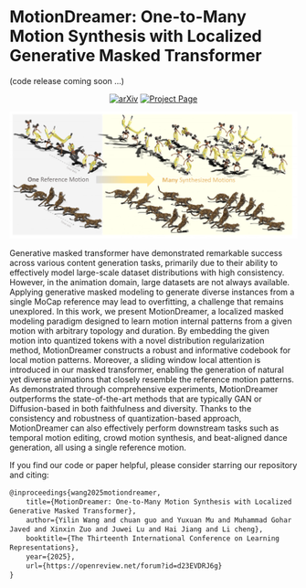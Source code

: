 # MotionDreamer: One-to-Many Motion Synthesis with Localized Generative Masked Transformer

(code release coming soon ...)



 <p align="center">
    <a href="https://arxiv.org/abs/2504.08959"><img alt="arXiv" src="https://img.shields.io/badge/arXiv-2504.08959-b31b1b.svg"></a>
    <a href="https://motiondreamer.github.io"><img alt="Project Page" src="https://img.shields.io/badge/-Project%20Page-lightgrey?logo=Google%20Chrome&color=informational&logoColor=white"></a>
    
</p>

![teaser_image](overview.png)

Generative masked transformer have demonstrated remarkable success across various content generation tasks, primarily due to their ability to effectively model large-scale dataset distributions with high consistency. However, in the animation domain, large datasets are not always available. Applying generative masked modeling to generate diverse instances from a single MoCap reference may lead to overfitting, a challenge that remains unexplored. In this work, we present MotionDreamer, a localized masked modeling paradigm designed to learn motion internal patterns from a given motion with arbitrary topology and duration. By embedding the given motion into quantized tokens with a novel distribution regularization method, MotionDreamer constructs a robust and informative codebook for local motion patterns. Moreover, a sliding window local attention is introduced in our masked transformer, enabling the generation of natural yet diverse animations that closely resemble the reference motion patterns. As demonstrated through comprehensive experiments, MotionDreamer outperforms the state-of-the-art methods that are typically GAN or Diffusion-based in both faithfulness and diversity. Thanks to the consistency and robustness of quantization-based approach, MotionDreamer can also effectively perform downstream tasks such as temporal motion editing, crowd motion synthesis, and beat-aligned dance generation, all using a single reference motion.


If you find our code or paper helpful, please consider starring our repository and citing:
```
@inproceedings{wang2025motiondreamer,
    title={MotionDreamer: One-to-Many Motion Synthesis with Localized Generative Masked Transformer},
    author={Yilin Wang and chuan guo and Yuxuan Mu and Muhammad Gohar Javed and Xinxin Zuo and Juwei Lu and Hai Jiang and Li cheng},
    booktitle={The Thirteenth International Conference on Learning Representations},
    year={2025},
    url={https://openreview.net/forum?id=d23EVDRJ6g}
}

```

<!--
**MotionDreamer/MotionDreamer** is a ✨ _special_ ✨ repository because its `README.md` (this file) appears on your GitHub profile.

Here are some ideas to get you started:

- 🔭 I’m currently working on ...
- 🌱 I’m currently learning ...
- 👯 I’m looking to collaborate on ...
- 🤔 I’m looking for help with ...
- 💬 Ask me about ...
- 📫 How to reach me: ...
- 😄 Pronouns: ...
- ⚡ Fun fact: ...
-->
